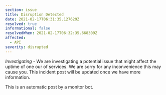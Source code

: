 ```yaml
---
section: issue
title: Disruption Detected
date: 2021-02-17T06:31:35.127629Z
resolved: true
informational: false
resolvedWhen: 2021-02-17T06:32:35.668309Z
affected:
  - API
severity: disrupted
---
```

*Investigating* - We are investigating a potential issue that might affect the uptime of one our of services. We are sorry for any inconvenience this may cause you. This incident post will be updated once we have more information.

This is an automatic post by a monitor bot.
        